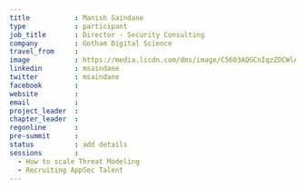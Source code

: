 ```yaml
---
title           : Manish Saindane
type            : participant
job_title       : Director - Security Consulting
company         : Gotham Digital Science
travel_from     : 
image           : https://media.licdn.com/dms/image/C5603AQGCnIqzZDCWlA/profile-displayphoto-shrink_200_200/0?e=1532563200&v=beta&t=Bhh52ILIYsld34ZhoAVzSbdIaRZVeUXADlbJQxLeCos
linkedin        : msaindane
twitter         : msaindane
facebook        :
website         :
email           :
project_leader  :
chapter_leader  :
regonline       :
pre-summit      :
status          : add details
sessions        :
  - How to scale Threat Modeling
  - Recruiting AppSec Talent
---
```


